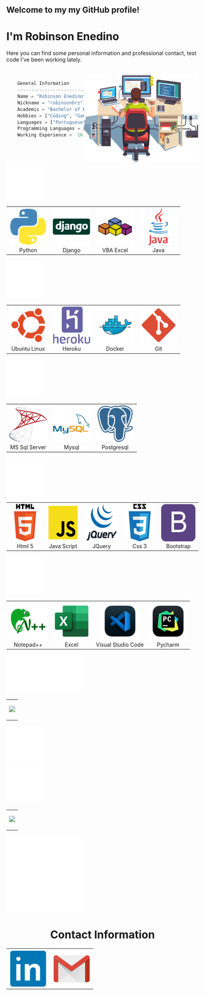 <h2>Welcome to my my GitHub profile!</h2>
<h1>I'm Robinson Enedino </h1>

<p>Here you can find some personal information and professional contact, test code I've been working lately.</p>


<br>



<!--
**robinsonbrz/robinsonbrz** is a ✨ _special_ ✨ repository because its `README.md` (this file) appears on your GitHub profile.

Here are some ideas to get you started:

- 🔭 I’m currently working on ...
- 🌱 I’m currently learning ...
- 👯 I’m looking to collaborate on ...
- 🤔 I’m looking for help with ...
- 💬 Ask me about ...
- 📫 How to reach me: ...
- 😄 Pronouns: ...
- ⚡ Fun fact: ...
-->





<img  align="right" width="300px" src="static/img/work.png" />

```python
    General Information
    ------------------------------------------
    Name = "Robinson Enedino"
    Nickname = "robinsonbrz"
    Academic = "Bachelor of Electrical Engineering"
    Hobbies = ["Coding", "Gaming", "Music" ,"Movies"]
    Languages = ["Portuguese", "English", "Spanish"]
    Programming Languages = ["Python", "Java", "VBA"]
    Working Experience >  16 years == True
```



<br><br>
<div align="rigth">
    <img src="static/img/empty.png" height="100px" align="rigth"/>
    <table align="left">
        <tr>
            <td align="center" >
                <img src="static/img/python.png" width="100" height="100"/>
                <br /> Python
            </td>
            <td align="center" >
                <img src="static/img/django2.png"  width="100" height="100"/>
                <br /> Django
            </td>
            <td align="center" >
                <img src="static/img/vba.png"  width="100" height="100"/>
                <br /> VBA Excel
            </td>
            <td align="center" >
                <img src="static/img/java.png"  width="100" height="100"/>
                <br /> Java 
            </td>
       </tr>
    </table>
</div>


<div align="left">
    <img src="static/img/empty.png" height="100px"/>
    <table align="right">
        <tr>
            <td align="center" >
                <img src="static/img/ubuntu.png" width="100" height="100"/>
                <br /> Ubuntu Linux
            </td>
            <td align="center" >
                <img src="static/img/heroku.png" width="100" height="100"/>
                <br /> Heroku
            </td>
            <td align="center" >
                <img src="static/img/docker.png" width="100" height="100"/>
                <br /> Docker
            </td>
            <td align="center" >
                <img src="static/img/git.png" width="100" height="100"/>
                <br /> Git
            </td>
        </tr>
    </table>
</div>

<div align="rigth">
    <img src="static/img/empty.png" height="100px" align="rigth"/>
    <table align="left">
        <tr>
            <td align="center" >
                <img src="static/img/mssql.png" width="100" height="100"/>
                <br /> MS Sql Server 
            </td>
            <td align="center" >
                <img src="static/img/mysql.png" width="100" height="100"/>
                <br /> Mysql
            </td>
            <td align="center" >
                <img src="static/img/postgresql.png" width="100" height="100"/>
                <br /> Postgresql
            </td>
       </tr>
    </table>
</div>


<div align="left">
    <img src="static/img/empty.png" height="100px"/>
    <table align="right">
        <tr>
            <td align="center" >
                <img src="static/img/html-5.png" width="100" height="100"/>
                <br /> Html 5
            </td>
            <td align="center" >
                <img src="static/img/js.png"  width="100" height="100"/>
                <br /> Java Script
            </td>
            <td align="center" >
                <img src="static/img/jquery.png" width="100" height="100"/>
                <br /> JQuery
            </td>
            <td align="center" >
                <img src="static/img/css-3.png"  width="100" height="100"/>
                <br /> Css 3
            </td>
            <td align="center" >
                <img src="static/img/bootstrap.png"  width="100" height="100"/>
                <br /> Bootstrap 
            </td>
       </tr>
    </table>
</div>


<div align="rigth">
    <img src="static/img/empty.png" height="100px" align="rigth"/>
    <table align="left">
        <tr>
            <td align="center" >
                <img src="static/img/Notepad++.png" width="100" height="100"/>
                <br /> Notepad++
            </td>
            <td align="center" >
                <img src="static/img/excel.png" width="100" height="100"/>
                <br /> Excel
            </td>
            <td align="center" >
                <img src="static/img/visual_studio_code.png" width="100" height="100"/>
                <br /> Visual Studio Code
            </td>
            <td align="center" >
                <img src="static/img/pycharm.png" width="100" height="100"/>
                <br /> Pycharm
            </td>
        </tr>
    </table>
</div>

<img src="static/img/empty.png" height="100px" align="left"/>

<div align="left">
    <img src="static/img/empty.png" height="100px"/>
    <table align="right">
    <tr>
<td>
   <p align="right">
        <img  src="https://github-readme-stats.vercel.app/api?username=Robinsonbrz" width="450" />
   </p>    
</td>
        </tr>
    </table>
</div>
<img src="static/img/empty.png" height="100px" align="rigth"/>

<div align="left">
    <img src="static/img/empty.png" height="100px"/>
    <table align="left">
    <tr>
    <td>
    <p align="left">
            <img  src="https://github-readme-streak-stats.herokuapp.com/?user=robinsonbrz"width="450"/>
    </p>
    </td>
        </tr>
    </table>
</div>


<img src="static/img/empty.png" height="200px" align="rigth"/>

<h1 align="center"> Contact Information </h1> 

<div align="center">
    <table align="center">
        </tr>
            <td align="center">
                <a  href="https://www.linkedin.com/in/robinsonbrz/"><img src="static/img/linkedin.png" width="100" height="100"align="center">
                </td>
            <td>
                <a href="mailto:robinsonbrz@gmail.com">
                <img src="static/img/gmail.png" width="100" height="100" align="center"></a>
            </td>
        </tr>
    </table> 
</div>

